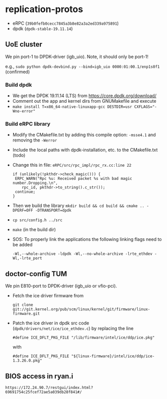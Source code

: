 # replication-protos

- eRPC (`39b0fefb0cecc7845a3b8e82a3a2ed339a975891`)
- dpdk (`dpdk-stable-19.11.14`)

## UoE cluster
We pin port-1 to DPDK-driver (igb_uio). Note, it should only be port-1!

e.g., `sudo python dpdk-devbind.py --bind=igb_uio 0000:01:00.1/enp1s0f1` (confirmed)


### Build dpdk 
- We get the DPDK 19.11.14 (LTS) from https://core.dpdk.org/download/ 
- Comment out the app and kernel dirs from GNUMakefile and execute
-
	`make install T=x86_64-native-linuxapp-gcc DESTDIR=usr CXFLAGS="-Wno-error"`

### Build eRPC library
- Modify the CMakefile.txt by adding this compile option: `-msse4.1` and removing the `-Werror`
- Include the local paths with dpdk-installation, etc. to the CMakefile.txt (todo)
- Change this in file: `eRPC/src/rpc_impl/rpc_rx.cc:line 22`
	```
	if (unlikely(!pkthdr->check_magic())) {
	 ERPC_WARN("Rpc %u: Received packet %s with bad magic number.Dropping.\n", 
 		rpc_id, pkthdr->to_string().c_str());
	 continue;
	}	
	```

- Then we build the library `mkdir build && cd build && cmake .. -DPERF=OFF -DTRANSPORT=dpdk`
- `cp src/config.h ../src`
- `make` (in the build dir)

- SOS: To properly link the applications the following linking flags need to be added

    `-Wl,--whole-archive -ldpdk -Wl,--no-whole-archive -lrte_ethdev -Wl,-lrte_port`



## doctor-config TUM
We pin E810-port to DPDK-driver (igb_uio or vfio-pci).
- Fetch the ice driver firmware from

	`git clone git://git.kernel.org/pub/scm/linux/kernel/git/firmware/linux-firmware.git`
- Patch the ice driver in dpdk src code (`dpdk/drivers/net/ice/ice_ethdev.c`) by replacing the line

	`#define ICE_DFLT_PKG_FILE "/lib/firmware/intel/ice/ddp/ice.pkg"`
	
	with 

	`#define ICE_DFLT_PKG_FILE "${linux-firmware}/intel/ice/ddp/ice-1.3.26.0.pkg"`


## BIOS access in ryan.i
```
https://172.24.90.7/restgui/index.html?69691754c25fcef72ae5a039db28f841#/
```
